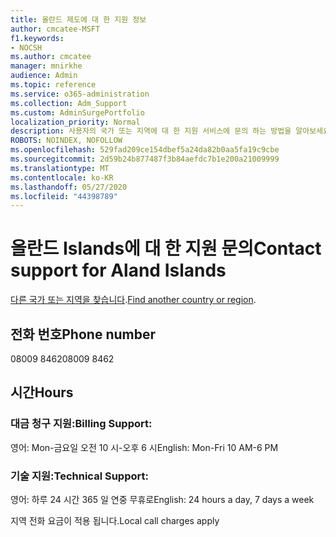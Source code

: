```yaml
---
title: 올란드 제도에 대 한 지원 정보
author: cmcatee-MSFT
f1.keywords:
- NOCSH
ms.author: cmcatee
manager: mnirkhe
audience: Admin
ms.topic: reference
ms.service: o365-administration
ms.collection: Adm_Support
ms.custom: AdminSurgePortfolio
localization_priority: Normal
description: 사용자의 국가 또는 지역에 대 한 지원 서비스에 문의 하는 방법을 알아보세요.
ROBOTS: NOINDEX, NOFOLLOW
ms.openlocfilehash: 529fad209ce154dbef5a24da82b0aa5fa19c9cbe
ms.sourcegitcommit: 2d59b24b877487f3b84aefdc7b1e200a21009999
ms.translationtype: MT
ms.contentlocale: ko-KR
ms.lasthandoff: 05/27/2020
ms.locfileid: "44398789"
---
```

# <a name="contact-support-for-aland-islands"></a><span data-ttu-id="02120-103">올란드 Islands에 대 한 지원 문의</span><span class="sxs-lookup"><span data-stu-id="02120-103">Contact support for Aland Islands</span></span>

<span data-ttu-id="02120-104">[다른 국가 또는 지역을 찾습니다](../contact-support-for-business-products.md).</span><span class="sxs-lookup"><span data-stu-id="02120-104">[Find another country or region](../contact-support-for-business-products.md).</span></span>

## <a name="phone-number"></a><span data-ttu-id="02120-105">전화 번호</span><span class="sxs-lookup"><span data-stu-id="02120-105">Phone number</span></span>
<span data-ttu-id="02120-106">08009 8462</span><span class="sxs-lookup"><span data-stu-id="02120-106">08009 8462</span></span>

## <a name="hours"></a><span data-ttu-id="02120-107">시간</span><span class="sxs-lookup"><span data-stu-id="02120-107">Hours</span></span>
### <a name="billing-support"></a><span data-ttu-id="02120-108">대금 청구 지원:</span><span class="sxs-lookup"><span data-stu-id="02120-108">Billing Support:</span></span>

<span data-ttu-id="02120-109">영어: Mon-금요일 오전 10 시-오후 6 시</span><span class="sxs-lookup"><span data-stu-id="02120-109">English: Mon-Fri 10 AM-6 PM</span></span>

### <a name="technical-support"></a><span data-ttu-id="02120-110">기술 지원:</span><span class="sxs-lookup"><span data-stu-id="02120-110">Technical Support:</span></span>

<span data-ttu-id="02120-111">영어: 하루 24 시간 365 일 연중 무휴로</span><span class="sxs-lookup"><span data-stu-id="02120-111">English: 24 hours a day, 7 days a week</span></span>

<span data-ttu-id="02120-112">지역 전화 요금이 적용 됩니다.</span><span class="sxs-lookup"><span data-stu-id="02120-112">Local call charges apply</span></span>
